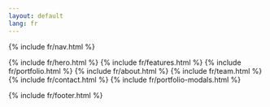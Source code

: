 ```yaml
---
layout: default
lang: fr
---
```

{% include fr/nav.html %}

{% include fr/hero.html %}
{% include fr/features.html %}
{% include fr/portfolio.html %}
{% include fr/about.html %}
{% include fr/team.html %}
{% include fr/contact.html %}
{% include fr/portfolio-modals.html %}

{% include fr/footer.html %}